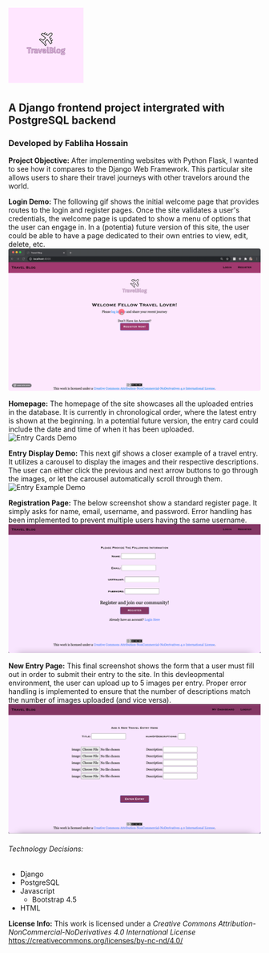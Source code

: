 # <img src = "travelBlog/static/Files/Logo/TravelBlogLogo.png" width = "150" height = "150"></img> 
## A Django frontend project intergrated with PostgreSQL backend 
### Developed by Fabliha Hossain


**Project Objective:** After implementing websites with Python Flask, I wanted to see how it compares to the Django Web Framework. This particular site allows users to share their travel journeys with other travelors around the world. 

**Login Demo:** The following gif shows the initial welcome page that provides routes to the login and register pages. Once the site validates a user's credentials, the welcome page is updated to show a menu of options that the user can engage in. In a (potentia) future version of this site, the user could be able to have a page dedicated to their own entries to view, edit, delete, etc.
![Login Demo](travelBlog/static/Files/VideoDemos/login.gif)

**Homepage:** The homepage of the site showcases all the uploaded entries in the database. It is currently in chronological order, where the latest entry is shown at the beginning. In a potential future version, the entry card could include the date and time of when it has been uploaded.
![Entry Cards Demo](travelBlog/static/Files/VideoDemos/entryCards.gif)

**Entry Display Demo:** This next gif shows a closer example of a travel entry. It utilizes a carousel to display the images and their respective descriptions. The user can either click the previous and next arrow buttons to go through the images, or let the carousel automatically scroll through them.
![Entry Example Demo](travelBlog/static/Files/VideoDemos/fullEntryExample.gif)

**Registration Page:** The below screenshot show a standard register page. It simply asks for name, email, username, and password. Error handling has been implemented to prevent multiple users having the same username.
![Register Page](travelBlog/static/Files/Screenshots/RegisterPage.png)

**New Entry Page:** This final screenshot shows the form that a user must fill out in order to submit their entry to the site. In this devleopmental environment, the user can upload up to 5 images per entry. Proper error handling is implemented to ensure that the number of descriptions match the number of images uploaded (and vice versa).
![New Entry Page](travelBlog/static/Files/Screenshots/AddEntryPage.png)


###### Technology Decisions:
* Django
* PostgreSQL 
* Javascript
	* Bootstrap 4.5
* HTML

**License Info:** This work is licensed under a *Creative Commons Attribution-NonCommercial-NoDerivatives 4.0 International License*
https://creativecommons.org/licenses/by-nc-nd/4.0/